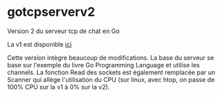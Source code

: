# gotcpserverv2
Version 2 du serveur tcp de chat en Go

La v1 est disponible [ici](https://github.com/loonaire/gotcpserver)

Cette version intègre beaucoup de modifications. La base du serveur se base sur l'exemple du livre Go Programming Language et utilise les channels. La fonction Read des sockets est également remplacée par un Scanner qui allège l'utilisation du CPU (sur linux, avec htop, on passe de 100% CPU sur la v1 à 0% sur la v2).
